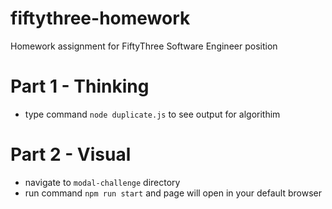 # fiftythree-homework
Homework assignment for FiftyThree Software Engineer position

# Part 1 - Thinking
- type command `node duplicate.js` to see output for algorithim

# Part 2 - Visual
- navigate to `modal-challenge` directory
- run command `npm run start` and page will open in your default browser
